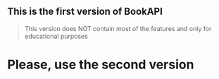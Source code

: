 ## This is the first version of BookAPI
> This version does NOT contain most of the features and only for educational purposes
# Please, use the second version
